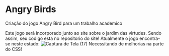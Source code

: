 # Angry Birds 
Criação do jogo Angry Bird para um trabalho academico 

Este jogo será incorporado junto ao site sobre o jardim das virtudes. Sendo assim, seu codigo esta no repositorio do site!
Atualmente o jogo encontra-se neste estado: 
![Captura de Tela (17)](https://user-images.githubusercontent.com/98546640/163992649-d38a41f8-6cd1-4770-9d85-604801042da4.png)
Necessitando de melhorias na parte do CSS! 


